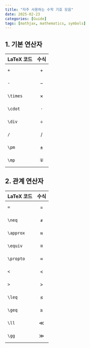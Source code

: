 ```yaml
---
title: "자주 사용하는 수학 기호 모음"
date: 2025-02-23
categories: [Guide]
tags: [mathjax, mathematics, symbols]
---
```


## 1. 기본 연산자

| LaTeX 코드 | 수식 |
|------------|------|
| `+` | $$+$$ |
| `-` | $$-$$ |
| `\times` | $$\times$$ |
| `\cdot` | $$\cdot$$ |
| `\div` | $$\div$$ |
| `/` | $$/$$ |
| `\pm` | $$\pm$$ |
| `\mp` | $$\mp$$ |

## 2. 관계 연산자

| LaTeX 코드 | 수식 |
|------------|------|
| `=` | $$=$$ |
| `\neq` | $$\neq$$ |
| `\approx` | $$\approx$$ |
| `\equiv` | $$\equiv$$ |
| `\propto` | $$\propto$$ |
| `<` | $$<$$ |
| `>` | $$>$$ |
| `\leq` | $$\leq$$ |
| `\geq` | $$\geq$$ |
| `\ll` | $$\ll$$ |
| `\gg` | $$\gg$$ | 